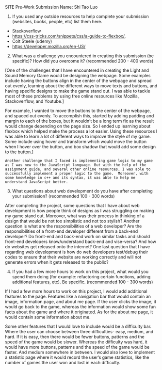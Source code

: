 SITE Pre-Work Submission
Name: Shi Tao Luo

1. If you used any outside resources to help complete your submission (websites, books, people, etc) list them here. 

 - Stackoverflow
 - https://css-tricks.com/snippets/css/a-guide-to-flexbox/, 
 - Colt Steele (udemy)
 - https://developer.mozilla.org/en-US/

2. What was a challenge you encountered in creating this submission (be specific)? How did you overcome it? (recommended 200 - 400 words) 

[One of the challenges that I have encountered in creating the Light and Sound Memory Game would be designing the webpage. Some examples include having the buttons align in the center of the webpage and spread out evenly, learning about the different ways to move texts and buttons, and having specific designs to make the game stand out. I was able to tackle most of these problems by using free online resources like Mozilla, Stackoverflow, and Youtube.]

For example, I wanted to move the buttons to the center of the webpage, and spaced out evenly. To accomplish this, started by adding padding and margin to each of the boxes, but it wouldn’t be a long term fix as the result would change depending on the page size. So I ended up learning about flexbox which helped make the process a lot easier. Using these resources I was able to learn a lot of different ways to improve the style of my game. Some include using hover and transform which would move the button when I hover over the button, and box shadow that would add some design to the button.]

	Another challenge that I faced is implementing game logic to my game as I was new to the JavaScript language. But with the help of the assignment guide, and several other online resources, I was able to successfully implement a proper logic to the game.  Moreover, with some knowledge in c++ and its syntax, it was able to help me understand JavaScript better. 


3. What questions about web development do you have after completing your submission? (recommended 100 - 300 words) 

After completing the project, some questions that I have about web development is how people think of designs as I was struggling on making my game stand out. Moreover, what was their process in thinking of a design that would be not too simplistic and not too stylish? Another question is what are the responsibilities of a web developer? Are the responsibilities of a front-end developer different from a back-end developer? Do front-end and back-end work on similar tasks and should front-end developers know/understand back-end and vise-versa? And how do websites get released onto the internet? One last question that I have regarding web development is how do web developers test/debug their codes to ensure that their website are working correctly and will not generate errors when it gets released to the public? 	

4. If you had a few more hours to work on this project, what would you spend them doing (for example: refactoring certain functions, adding additional features, etc). Be specific. (recommended 100 - 300 words) 

If I had a few more hours to work on this project, I would add additional features to the page. Features like a navigation bar that would contain an image, information page, and about me page. If the user clicks the image, it would go back to the game, whereas the information would show some fun facts about the game and where it originated. As for the about me page, it would contain some information about me. 

Some other features that I would love to include would be a difficulty bar. Where the user can choose between three difficulties- easy, medium, and hard. If it is easy, then there would be fewer buttons, patterns and the speed of the game would be slower. Whereas the difficulty was hard, it would have more buttons, patterns and the speed of the game would be faster. And medium somewhere in between. I would also love to implement a statistic page where it would record the user’s game statistics, like the number of games the user won and lost in each difficulty. 

